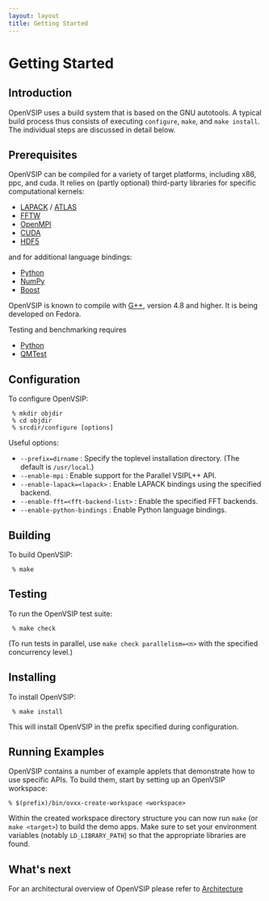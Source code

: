 ```yaml
---
layout: layout
title: Getting Started
---
```


Getting Started
===============

Introduction
------------

OpenVSIP uses a build system that is based on the GNU autotools. A typical build process thus consists of executing `configure`, `make`, and `make install`. The individual steps are discussed in detail below.

Prerequisites
-------------

OpenVSIP can be compiled for a variety of target platforms, including x86, ppc, and cuda. 
It relies on (partly optional) third-party libraries for specific computational kernels:

* [LAPACK](http://www.netlib.org/lapack/) / [ATLAS](http://math-atlas.sourceforge.net/)
* [FFTW](http://www.fftw.org/)
* [OpenMPI](http://www.open-mpi.org/)
* [CUDA](https://developer.nvidia.com/cuda-toolkit)
* [HDF5](http://www.hdfgroup.org/HDF5/)

and for additional language bindings:

* [Python](http://python.org/)
* [NumPy](http://www.numpy.org/)
* [Boost](http://www.boost.org/)

OpenVSIP is known to compile with [G++](http://gcc.gnu.org/), version 4.8 and higher.
It is being developed on Fedora.

Testing and benchmarking requires

* [Python](http://python.org/)
* [QMTest](http://mentorembedded.github.io/qmtest/)

Configuration
-------------

To configure OpenVSIP:

     % mkdir objdir
     % cd objdir
     % srcdir/configure [options]

Useful options:

 * `--prefix=dirname` : Specify the toplevel installation directory.
                        (The default is `/usr/local`.)
 * `--enable-mpi` : Enable support for the Parallel VSIPL++ API.
 * `--enable-lapack=<lapack>` : Enable LAPACK bindings using the specified backend.
 * `--enable-fft=<fft-backend-list>` : Enable the specified FFT backends.
 * `--enable-python-bindings` : Enable Python language bindings.


Building
--------

To build OpenVSIP:

     % make

Testing
-------

To run the OpenVSIP test suite:

     % make check

(To run tests in parallel, use `make check parallelism=<n>` 
with the specified concurrency level.)

Installing
----------

To install OpenVSIP:

     % make install

This will install OpenVSIP in the prefix specified during configuration.

Running Examples
----------------

OpenVSIP contains a number of example applets that demonstrate how to
use specific APIs. To build them, start by setting up an OpenVSIP workspace:

    % $(prefix)/bin/ovxx-create-workspace <workspace>

Within the created workspace directory structure you can now run `make` 
(or `make <target>`) to build the demo apps. Make sure to set your environment 
variables (notably `LD_LIBRARY_PATH`) so that the appropriate libraries are found.

What's next
-----------

For an architectural overview of OpenVSIP please refer to [Architecture](architecture.html)